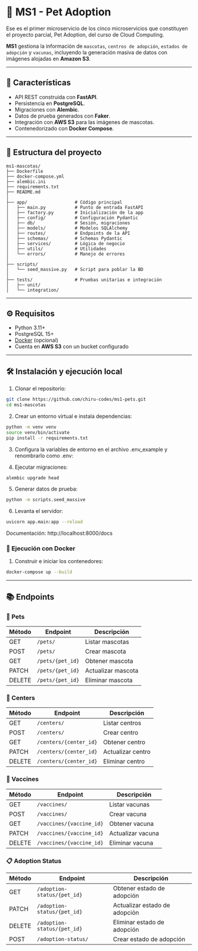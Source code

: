 # 🐾 MS1 - Pet Adoption

Ese es el primer microservicio de los cinco microservicios que constituyen el proyecto parcial, Pet Adoption, del curso 
de Cloud Computing.

**MS1** gestiona la información de `mascotas`, `centros de adopción`, `estados de adopción` y `vacunas`, 
incluyendo la generación masiva de datos con imágenes alojadas en **Amazon S3**.

---

## 🚀 Características
- API REST construida con **FastAPI**.
- Persistencia en **PostgreSQL**.
- Migraciones con **Alembic**.
- Datos de prueba generados con **Faker**.
- Integración con **AWS S3** para las imágenes de mascotas.
- Contenedorizado con **Docker Compose**.

---

## 📂 Estructura del proyecto

```text
ms1-mascotas/
├── Dockerfile
├── docker-compose.yml
├── alembic.ini
├── requirements.txt
├── README.md
│
├── app/                  # Código principal
│   ├── main.py           # Punto de entrada FastAPI
│   ├── factory.py        # Inicialización de la app
│   ├── config/           # Configuración Pydantic
│   ├── db/               # Sesión, migraciones
│   ├── models/           # Modelos SQLAlchemy
│   ├── routes/           # Endpoints de la API
│   ├── schemas/          # Schemas Pydantic
│   ├── services/         # Lógica de negocio
│   ├── utils/            # Utilidades
│   └── errors/           # Manejo de errores
│
├── scripts/
│   └── seed_massive.py   # Script para poblar la BD
│
├── tests/                # Pruebas unitarias e integración
│   ├── unit/
│   └── integration/
```

---

## ⚙️ Requisitos

- Python 3.11+
- PostgreSQL 15+
- [Docker](https://docs.docker.com/get-docker/) (opcional)
- Cuenta en **AWS S3** con un bucket configurado

---

## 🛠️ Instalación y ejecución local

1. Clonar el repositorio:
```bash
git clone https://github.com/chiru-codes/ms1-pets.git
cd ms1-mascotas
```

2. Crear un entorno virtual e instala dependencias:
```bash
python -m venv venv
source venv/bin/activate
pip install -r requirements.txt
```

3. Configura la variables de entorno en el archivo .env_example y renombrarlo como .env:

4. Ejecutar migraciones:
```bash
alembic upgrade head
```

5. Generar datos de prueba:
```bash
python -m scripts.seed_massive
```

6. Levanta el servidor:
```bash
uvicorn app.main:app --reload
```
Documentación: http://localhost:8000/docs

### 🐳 Ejecución con Docker
1. Construir e iniciar los contenedores:
```bash
docker-compose up --build
```

---

## 📚 Endpoints

### 🐾 Pets
| Método  | Endpoint          | Descripción        |
|---------|-------------------|--------------------|
| GET     | `/pets/`          | Listar mascotas    |
| POST    | `/pets/`          | Crear mascota      |
| GET     | `/pets/{pet_id}`  | Obtener mascota    |
| PATCH   | `/pets/{pet_id}`  | Actualizar mascota |
| DELETE  | `/pets/{pet_id}`  | Eliminar mascota   |

### 🏢 Centers
| Método  | Endpoint                | Descripción       |
|---------|-------------------------|-------------------|
| GET     | `/centers/`             | Listar centros    |
| POST    | `/centers/`             | Crear centro      |
| GET     | `/centers/{center_id}`  | Obtener centro    |
| PATCH   | `/centers/{center_id}`  | Actualizar centro |
| DELETE  | `/centers/{center_id}`  | Eliminar centro   |

### 💉 Vaccines
| Método  | Endpoint                      | Descripción        |
|---------|-------------------------------|--------------------|
| GET     | `/vaccines/`                  | Listar vacunas     |
| POST    | `/vaccines/`                  | Crear vacuna       |
| GET     | `/vaccines/{vaccine_id}`      | Obtener vacuna     |
| PATCH   | `/vaccines/{vaccine_id}`      | Actualizar vacuna  |
| DELETE  | `/vaccines/{vaccine_id}`      | Eliminar vacuna    |

### 📋 Adoption Status
| Método  | Endpoint                          | Descripción                  |
|---------|-----------------------------------|------------------------------|
| GET     | `/adoption-status/{pet_id}`       | Obtener estado de adopción   |
| PATCH   | `/adoption-status/{pet_id}`       | Actualizar estado de adopción|
| DELETE  | `/adoption-status/{pet_id}`       | Eliminar estado de adopción  |
| POST    | `/adoption-status/`               | Crear estado de adopción     |

